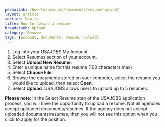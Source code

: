 ```yaml
---
permalink: /how-to/account/documents/resume/upload/
layout: article
section: how-to
title: How to upload a resume
breadcrumb: Upload
category: Resume
tags: [account, documents, resume, upload]
---
```


1. Log into your USAJOBS My Account.
2. Select Resumes section of your account.
3. Select **Upload New Resume**.
4. Enter a unique name for this resume (100 characters max)
5. Select **Choose File**.
6. Browse the documents stored on your computer, select the resume you would like to upload, then select **Open**.
7. Select **Upload**. USAJOBS allows users to upload up to 5 resumes.

**Please note**: In the Select Resume step of the USAJOBS application process, you will have the opportunity to upload a resume. Not all agencies accept uploaded documents/resumes. If the agency does not accept uploaded documents/resumes, then you will not see this option when you click to apply for the position.
